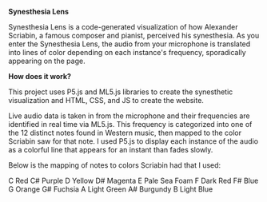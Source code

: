 **Synesthesia Lens**

Synesthesia Lens is a code-generated visualization of how Alexander Scriabin, a famous composer and pianist, perceived his synesthesia. As you enter the Synesthesia Lens, the audio from your microphone is translated into lines of color depending on each instance's frequency, sporadically appearing on the page.

**How does it work?**

This project uses P5.js and ML5.js libraries to create the synesthetic visualization and HTML, CSS, and JS to create the website.

Live audio data is taken in from the microphone and their frequencies are identified in real time via ML5.js. This frequency is categorized into one of the 12 distinct notes found in Western music, then mapped to the color Scriabin saw for that note. I used P5.js to display each instance of the audio as a colorful line that appears for an instant than fades slowly.

Below is the mapping of notes to colors Scriabin had that I used:

C   Red
C#  Purple
D   Yellow
D#  Magenta
E   Pale Sea Foam
F   Dark Red
F#  Blue
G   Orange
G#  Fuchsia
A   Light Green
A#  Burgundy
B   Light Blue
